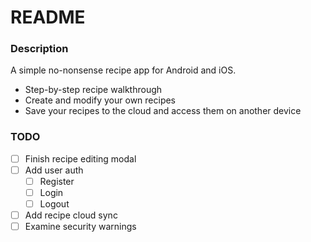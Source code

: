 # README

### Description
A simple no-nonsense recipe app for Android and iOS.
* Step-by-step recipe walkthrough
* Create and modify your own recipes
* Save your recipes to the cloud and access them on another device

### TODO
- [ ] Finish recipe editing modal
- [ ] Add user auth
  - [ ] Register
  - [ ] Login
  - [ ] Logout
- [ ] Add recipe cloud sync
- [ ] Examine security warnings
